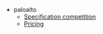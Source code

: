 * paloalto
  * [Specification competition](https://www.techmatrix.co.jp/product/paloalto/spec_lineup.html)
  * [Pricing](https://www.allied-telesis.co.jp/products/price/pdf/pricelist_pt.pdf)
